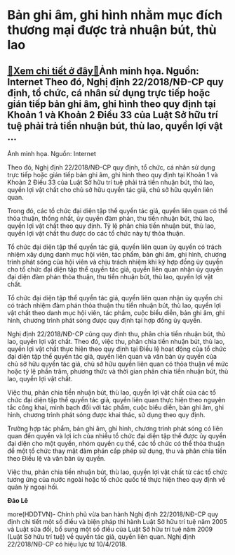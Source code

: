 Bản ghi âm, ghi hình nhằm mục đích thương mại được trả nhuận bút, thù lao
=========================================================================

[:gift:Xem chi tiết ở đây:gift:](https://hddtvn.com/ban-ghi-am-ghi-hinh-nham-muc-dich-thuong-mai-duoc-tra-nhuan-but-thu-lao/)Ảnh minh họa. Nguồn: Internet Theo đó, Nghị định 22/2018/NĐ-CP quy định, tổ chức, cá nhân sử dụng trực tiếp hoặc gián tiếp bản ghi âm, ghi hình theo quy định tại Khoản 1 và Khoản 2 Điều 33 của Luật Sở hữu trí tuệ phải trả tiền nhuận bút, thù lao, quyền lợi vật …
----------------------------------------------------------------------------------------------------------------------------------------------------------------------------------------------------------------------------------------------------------------------







 






 Ảnh minh họa. Nguồn: Internet 


 


Theo đó, Nghị định 22/2018/NĐ-CP quy định, tổ chức, cá nhân sử dụng trực tiếp hoặc gián tiếp bản ghi âm, ghi hình theo quy định tại Khoản 1 và Khoản 2 Điều 33 của Luật Sở hữu trí tuệ phải trả tiền nhuận bút, thù lao, quyền lợi vật chất cho chủ sở hữu quyền tác giả, chủ sở hữu quyền liên quan. 


 Trong đó, các tổ chức đại diện tập thể quyền tác giả, quyền liên quan có thể thỏa thuận, thống nhất, ủy quyền đàm phán, thu tiền nhuận bút, thù lao, quyền lợi vật chất theo quy định. Tỷ lệ phân chia tiền nhuận bút, thù lao, quyền lợi vật chất thu được do các tổ chức này tự thỏa thuận. 


 Tổ chức đại diện tập thể quyền tác giả, quyền liên quan ủy quyền có trách nhiệm xây dựng danh mục hội viên, tác phẩm, bản ghi âm, ghi hình, chương trình phát sóng của hội viên và chịu trách nhiệm khi ký hợp đồng ủy quyền cho tổ chức đại diện tập thể quyền tác giả, quyền liên quan nhận ủy quyền đại diện đàm phán thỏa thuận, thu tiền nhuận bút, thù lao, quyền lợi vật chất. 


 Tổ chức đại diện tập thể quyền tác giả, quyền liên quan nhận ủy quyền chỉ có trách nhiệm đàm phán thỏa thuận thu tiền nhuận bút, thù lao, quyền lợi vật chất theo danh mục hội viên, tác phẩm, cuộc biểu diễn, bản ghi âm, ghi hình, chương trình phát sóng được quy định tại hợp đồng ủy quyền. 


 Nghị định 22/2018/NĐ-CP cũng quy định thu, phân chia tiền nhuận bút, thù lao, quyền lợi vật chất. Theo đó, việc thu, phân chia tiền nhuận bút, thù lao, quyền lợi vật chất thực hiện theo quy định tại Điều lệ hoạt động của tổ chức đại diện tập thể quyền tác giả, quyền liên quan và văn bản ủy quyền của chủ sở hữu quyền tác giả, chủ sở hữu quyền liên quan có thỏa thuận về mức hoặc tỷ lệ phần trăm, phương thức và thời gian phân chia tiền nhuận bút, thù lao, quyền lợi vật chất. 


 Việc thu, phân chia tiền nhuận bút, thù lao, quyền lợi vật chất của các tổ chức đại diện tập thể quyền tác giả, quyền liên quan thực hiện theo nguyên tắc công khai, minh bạch đối với tác phẩm, cuộc biểu diễn, bản ghi âm, ghi hình, chương trình phát sóng được khai thác, sử dụng theo quy định. 


 Trường hợp tác phẩm, bản ghi âm, ghi hình, chương trình phát sóng có liên quan đến quyền và lợi ích của nhiều tổ chức đại diện tập thể được ủy quyền đại diện cho một quyền, nhóm quyền cụ thể, các tổ chức có thể thỏa thuận để một tổ chức thay mặt đàm phán cấp phép sử dụng, thu và phân chia tiền theo Điều lệ và văn bản ủy quyền. 


 Việc thu, phân chia tiền nhuận bút, thù lao, quyền lợi vật chất từ các tổ chức tương ứng của nước ngoài hoặc tổ chức quốc tế thực hiện theo quy định về quản lý ngoại hối. 






**Đảo Lê**



more(HDDTVN)- Chính phủ vừa ban hành Nghị định 22/2018/NĐ-CP quy định chi tiết một số điều và biện pháp thi hành Luật Sở hữu trí tuệ năm 2005 và Luật sửa đổi, bổ sung một số điều của Luật Sở hữu trí tuệ năm 2009 (Luật Sở hữu trí tuệ) về quyền tác giả, quyền liên quan. Nghị định 22/2018/NĐ-CP có hiệu lực từ 10/4/2018.

